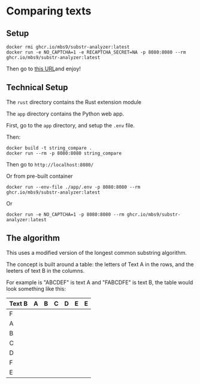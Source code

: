 # Comparing texts

## Setup

```shell
docker rmi ghcr.io/mbs9/substr-analyzer:latest
docker run -e NO_CAPTCHA=1 -e RECAPTCHA_SECRET=NA -p 8080:8080 --rm ghcr.io/mbs9/substr-analyzer:latest
```

Then go to [this URL](https://mbs9.github.io/substr/run)and enjoy!

## Technical Setup

The `rust` directory contains the Rust extension module

The `app` directory contains the Python web app.

First, go to the `app` directory, and setup the `.env` file.

Then:

```shell
docker build -t string_compare .
docker run --rm -p 8080:8080 string_compare
```

Then go to `http://localhost:8080/`

Or from pre-built container

```shell
docker run --env-file ./app/.env -p 8080:8080 --rm ghcr.io/mbs9/substr-analyzer:latest
```

Or

```shell
docker run -e NO_CAPTCHA=1 -p 8080:8080 --rm ghcr.io/mbs9/substr-analyzer:latest
```

## The algorithm

This uses a modified version of the longest common substring algorithm.

The concept is built around a table: the letters of Text A in the rows, and the leeters of text B in the columns.

For example is "ABCDEF" is text A and "FABCDFE" is text B, the table would look something like this:

| Text B | A | B | C | D | E | E |
|-------|----|---|---|---|---|---|
|   F   |    |   |   |   |   |   |
|   A   |    |   |   |   |   |   |
|   B   |    |   |   |   |   |   |
|   C   |    |   |   |   |   |   |
|   D   |    |   |   |   |   |   |
|   F   |    |   |   |   |   |   |
|   E   |    |   |   |   |   |   |
